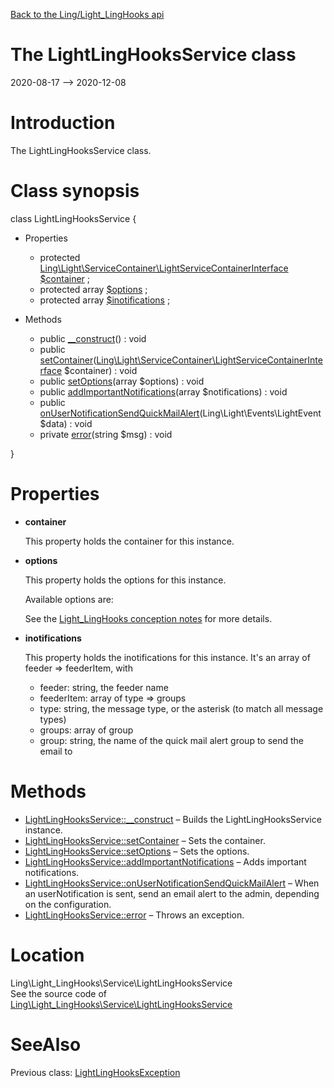 [Back to the Ling/Light_LingHooks api](https://github.com/lingtalfi/Light_LingHooks/blob/master/doc/api/Ling/Light_LingHooks.md)



The LightLingHooksService class
================
2020-08-17 --> 2020-12-08






Introduction
============

The LightLingHooksService class.



Class synopsis
==============


class <span class="pl-k">LightLingHooksService</span>  {

- Properties
    - protected [Ling\Light\ServiceContainer\LightServiceContainerInterface](https://github.com/lingtalfi/Light/blob/master/doc/api/Ling/Light/ServiceContainer/LightServiceContainerInterface.md) [$container](#property-container) ;
    - protected array [$options](#property-options) ;
    - protected array [$inotifications](#property-inotifications) ;

- Methods
    - public [__construct](https://github.com/lingtalfi/Light_LingHooks/blob/master/doc/api/Ling/Light_LingHooks/Service/LightLingHooksService/__construct.md)() : void
    - public [setContainer](https://github.com/lingtalfi/Light_LingHooks/blob/master/doc/api/Ling/Light_LingHooks/Service/LightLingHooksService/setContainer.md)([Ling\Light\ServiceContainer\LightServiceContainerInterface](https://github.com/lingtalfi/Light/blob/master/doc/api/Ling/Light/ServiceContainer/LightServiceContainerInterface.md) $container) : void
    - public [setOptions](https://github.com/lingtalfi/Light_LingHooks/blob/master/doc/api/Ling/Light_LingHooks/Service/LightLingHooksService/setOptions.md)(array $options) : void
    - public [addImportantNotifications](https://github.com/lingtalfi/Light_LingHooks/blob/master/doc/api/Ling/Light_LingHooks/Service/LightLingHooksService/addImportantNotifications.md)(array $notifications) : void
    - public [onUserNotificationSendQuickMailAlert](https://github.com/lingtalfi/Light_LingHooks/blob/master/doc/api/Ling/Light_LingHooks/Service/LightLingHooksService/onUserNotificationSendQuickMailAlert.md)(Ling\Light\Events\LightEvent $data) : void
    - private [error](https://github.com/lingtalfi/Light_LingHooks/blob/master/doc/api/Ling/Light_LingHooks/Service/LightLingHooksService/error.md)(string $msg) : void

}




Properties
=============

- <span id="property-container"><b>container</b></span>

    This property holds the container for this instance.
    
    

- <span id="property-options"><b>options</b></span>

    This property holds the options for this instance.
    
    Available options are:
    
    
    
    See the [Light_LingHooks conception notes](https://github.com/lingtalfi/Light_LingHooks/blob/master/doc/pages/conception-notes.md) for more details.
    
    

- <span id="property-inotifications"><b>inotifications</b></span>

    This property holds the inotifications for this instance.
    It's an array of feeder => feederItem,
    with
    - feeder: string, the feeder name
    - feederItem: array of type => groups
    - type: string, the message type, or the asterisk (to match all message types)
    - groups: array of group
    - group: string, the name of the quick mail alert group to send the email to
    
    



Methods
==============

- [LightLingHooksService::__construct](https://github.com/lingtalfi/Light_LingHooks/blob/master/doc/api/Ling/Light_LingHooks/Service/LightLingHooksService/__construct.md) &ndash; Builds the LightLingHooksService instance.
- [LightLingHooksService::setContainer](https://github.com/lingtalfi/Light_LingHooks/blob/master/doc/api/Ling/Light_LingHooks/Service/LightLingHooksService/setContainer.md) &ndash; Sets the container.
- [LightLingHooksService::setOptions](https://github.com/lingtalfi/Light_LingHooks/blob/master/doc/api/Ling/Light_LingHooks/Service/LightLingHooksService/setOptions.md) &ndash; Sets the options.
- [LightLingHooksService::addImportantNotifications](https://github.com/lingtalfi/Light_LingHooks/blob/master/doc/api/Ling/Light_LingHooks/Service/LightLingHooksService/addImportantNotifications.md) &ndash; Adds important notifications.
- [LightLingHooksService::onUserNotificationSendQuickMailAlert](https://github.com/lingtalfi/Light_LingHooks/blob/master/doc/api/Ling/Light_LingHooks/Service/LightLingHooksService/onUserNotificationSendQuickMailAlert.md) &ndash; When an userNotification is sent, send an email alert to the admin, depending on the configuration.
- [LightLingHooksService::error](https://github.com/lingtalfi/Light_LingHooks/blob/master/doc/api/Ling/Light_LingHooks/Service/LightLingHooksService/error.md) &ndash; Throws an exception.





Location
=============
Ling\Light_LingHooks\Service\LightLingHooksService<br>
See the source code of [Ling\Light_LingHooks\Service\LightLingHooksService](https://github.com/lingtalfi/Light_LingHooks/blob/master/Service/LightLingHooksService.php)



SeeAlso
==============
Previous class: [LightLingHooksException](https://github.com/lingtalfi/Light_LingHooks/blob/master/doc/api/Ling/Light_LingHooks/Exception/LightLingHooksException.md)<br>

